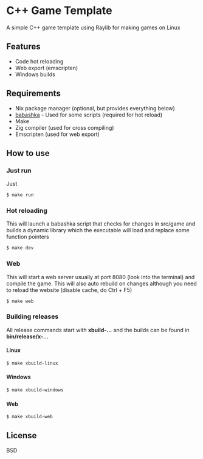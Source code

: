 # C++ Game Template

A simple C++ game template using Raylib for making games on Linux

## Features

- Code hot reloading
- Web export (emscripten)
- Windows builds

## Requirements

- Nix package manager (optional, but provides everything below)
- [babashka](https://babashka.org/) - Used for some scripts (required for hot reload)
- Make
- Zig compiler (used for cross compiling)
- Emscripten (used for web export)

## How to use

### Just run

Just

```bash
$ make run
```

### Hot reloading

This will launch a babashka script that checks for changes in src/game and builds a dynamic library which the executable will load and replace some function pointers

```bash
$ make dev
```

### Web

This will start a web server usually at port 8080 (look into the terminal) and compile the game. This will also auto rebuild on changes although you need to reload the website (disable cache, do Ctrl + F5)

```bash
$ make web
````

### Building releases

All release commands start with **xbuild-...** and the builds can be found in **bin/release/x-...**

#### Linux

```bash
$ make xbuild-linux
```

#### Windows

```bash
$ make xbuild-windows
```

#### Web

```bash
$ make xbuild-web
```

## License

BSD
